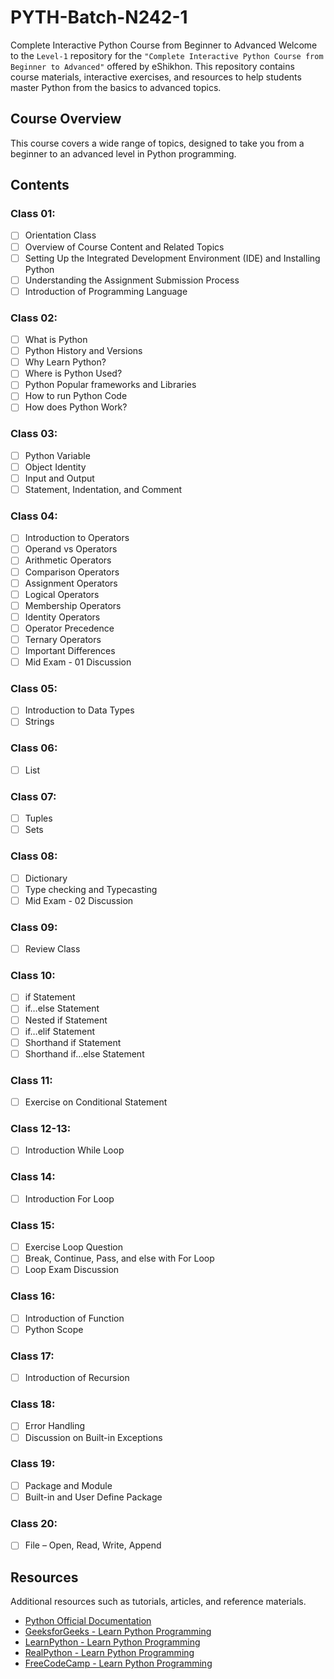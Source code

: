 # PYTH-Batch-N242-1

Complete Interactive Python Course from Beginner to Advanced
Welcome to the `Level-1` repository for the `"Complete Interactive Python Course from Beginner to Advanced"` offered by eShikhon. This repository contains course materials, interactive exercises, and resources to help students master Python from the basics to advanced topics.

## Course Overview

This course covers a wide range of topics, designed to take you from a beginner to an advanced level in Python programming. 

## Contents

### Class 01: 
- [ ] Orientation Class
- [ ] Overview of Course Content and Related Topics
- [ ] Setting Up the Integrated Development Environment (IDE) and Installing Python
- [ ] Understanding the Assignment Submission Process
- [ ] Introduction of Programming Language

### Class 02: 
- [ ] What is Python
- [ ] Python History and Versions        
- [ ] Why Learn Python?        
- [ ] Where is Python Used?        
- [ ] Python Popular frameworks and Libraries        
- [ ] How to run Python Code        
- [ ] How does Python Work?

### Class 03: 
- [ ] Python Variable
- [ ] Object Identity    
- [ ] Input and Output    
- [ ] Statement, Indentation, and Comment

### Class 04: 
- [ ] Introduction to Operators
- [ ] Operand vs Operators
- [ ] Arithmetic Operators
- [ ] Comparison Operators
- [ ] Assignment Operators
- [ ] Logical Operators
- [ ] Membership Operators
- [ ] Identity Operators
- [ ] Operator Precedence
- [ ] Ternary Operators
- [ ] Important Differences
- [ ] Mid Exam - 01 Discussion

### Class 05: 
- [ ] Introduction to Data Types
- [ ] Strings

### Class 06:
- [ ] List

### Class 07:
- [ ] Tuples                
- [ ] Sets

### Class 08:
- [ ] Dictionary
- [ ] Type checking and Typecasting        
- [ ] Mid Exam - 02 Discussion

### Class 09:
- [ ] Review Class

### Class 10:
- [ ] if Statement
- [ ] if…else Statement
- [ ] Nested if Statement
- [ ] if…elif Statement
- [ ] Shorthand if Statement
- [ ] Shorthand if…else Statement

### Class 11:
- [ ] Exercise on Conditional Statement

### Class 12-13:
- [ ] Introduction While Loop

### Class 14:
- [ ] Introduction For Loop

### Class 15:
- [ ] Exercise Loop Question
- [ ] Break, Continue, Pass, and else with For Loop    
- [ ] Loop Exam Discussion

### Class 16:
- [ ] Introduction of Function
- [ ] Python Scope

### Class 17:
- [ ] Introduction of Recursion

### Class 18:
- [ ] Error Handling 
- [ ] Discussion on Built-in Exceptions

### Class 19:
- [ ] Package and Module 
- [ ] Built-in and User Define Package

### Class 20:
- [ ] File – Open, Read, Write, Append

## Resources

Additional resources such as tutorials, articles, and reference materials.

- [Python Official Documentation](https://docs.python.org/3/)
- [GeeksforGeeks - Learn Python Programming](https://www.geeksforgeeks.org/python-programming-language-tutorial/)
- [LearnPython - Learn Python Programming](https://www.learnpython.org/)
- [RealPython - Learn Python Programming](https://realpython.com/)
- [FreeCodeCamp - Learn Python Programming](https://www.freecodecamp.org/news/python-code-examples-sample-script-coding-tutorial-for-beginners/)
